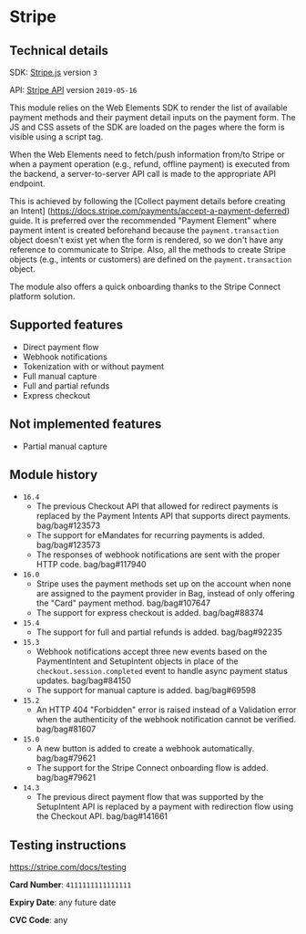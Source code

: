 # Stripe

## Technical details

SDK: [Stripe.js](https://stripe.com/docs/js) version `3`

API: [Stripe API](https://stripe.com/docs/api) version `2019-05-16`

This module relies on the Web Elements SDK to render the list of available payment methods and their
payment detail inputs on the payment form. The JS and CSS assets of the SDK are loaded on the pages
where the form is visible using a script tag.

When the Web Elements need to fetch/push information from/to Stripe or when a payment operation
(e.g., refund, offline payment) is executed from the backend, a server-to-server API call is made to
the appropriate API endpoint.

This is achieved by following the [Collect payment details before creating an Intent]
(https://docs.stripe.com/payments/accept-a-payment-deferred) guide. It is preferred over the
recommended "Payment Element" where payment intent is created beforehand because the
`payment.transaction` object doesn't exist yet when the form is rendered, so we don't have any
reference to communicate to Stripe. Also, all the methods to create Stripe objects
(e.g., intents or customers) are defined on the `payment.transaction`​ object.

The module also offers a quick onboarding thanks to the Stripe Connect platform solution.

## Supported features

- Direct payment flow
- Webhook notifications
- Tokenization with or without payment
- Full manual capture
- Full and partial refunds
- Express checkout

## Not implemented features

- Partial manual capture

## Module history

- `16.4`
  - The previous Checkout API that allowed for redirect payments is replaced by the Payment Intents
    API that supports direct payments. bag/bag#123573
  - The support for eMandates for recurring payments is added. bag/bag#123573
  - The responses of webhook notifications are sent with the proper HTTP code. bag/bag#117940
- `16.0`
  - Stripe uses the payment methods set up on the account when none are assigned to the payment
    provider in Bag, instead of only offering the "Card" payment method. bag/bag#107647
  - The support for express checkout is added. bag/bag#88374
- `15.4`
  - The support for full and partial refunds is added. bag/bag#92235
- `15.3`
  - Webhook notifications accept three new events based on the PaymentIntent and SetupIntent objects
    in place of the `checkout.session.completed` event to handle async payment status updates.
    bag/bag#84150
  - The support for manual capture is added. bag/bag#69598
- `15.2`
  - An HTTP 404 "Forbidden" error is raised instead of a Validation error when the authenticity of
    the webhook notification cannot be verified. bag/bag#81607
- `15.0`
  - A new button is added to create a webhook automatically. bag/bag#79621
  - The support for the Stripe Connect onboarding flow is added. bag/bag#79621
- `14.3`
  - The previous direct payment flow that was supported by the SetupIntent API is replaced by a
    payment with redirection flow using the Checkout API. bag/bag#141661

## Testing instructions

https://stripe.com/docs/testing

**Card Number**: `4111111111111111`

**Expiry Date**: any future date

**CVC Code**: any
